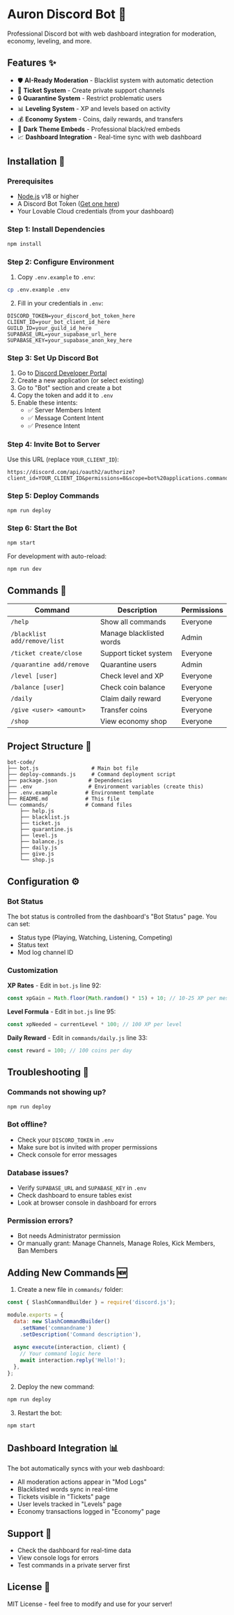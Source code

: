 # Auron Discord Bot 🤖

Professional Discord bot with web dashboard integration for moderation, economy, leveling, and more.

## Features ✨

- 🛡️ **AI-Ready Moderation** - Blacklist system with automatic detection
- 🎫 **Ticket System** - Create private support channels
- 🔒 **Quarantine System** - Restrict problematic users
- 📊 **Leveling System** - XP and levels based on activity
- 💰 **Economy System** - Coins, daily rewards, and transfers
- 🎨 **Dark Theme Embeds** - Professional black/red embeds
- 📈 **Dashboard Integration** - Real-time sync with web dashboard

## Installation 🚀

### Prerequisites

- [Node.js](https://nodejs.org/) v18 or higher
- A Discord Bot Token ([Get one here](https://discord.com/developers/applications))
- Your Lovable Cloud credentials (from your dashboard)

### Step 1: Install Dependencies

```bash
npm install
```

### Step 2: Configure Environment

1. Copy `.env.example` to `.env`:
```bash
cp .env.example .env
```

2. Fill in your credentials in `.env`:
```env
DISCORD_TOKEN=your_discord_bot_token_here
CLIENT_ID=your_bot_client_id_here
GUILD_ID=your_guild_id_here
SUPABASE_URL=your_supabase_url_here
SUPABASE_KEY=your_supabase_anon_key_here
```

### Step 3: Set Up Discord Bot

1. Go to [Discord Developer Portal](https://discord.com/developers/applications)
2. Create a new application (or select existing)
3. Go to "Bot" section and create a bot
4. Copy the token and add it to `.env`
5. Enable these intents:
   - ✅ Server Members Intent
   - ✅ Message Content Intent
   - ✅ Presence Intent

### Step 4: Invite Bot to Server

Use this URL (replace `YOUR_CLIENT_ID`):
```
https://discord.com/api/oauth2/authorize?client_id=YOUR_CLIENT_ID&permissions=8&scope=bot%20applications.commands
```

### Step 5: Deploy Commands

```bash
npm run deploy
```

### Step 6: Start the Bot

```bash
npm start
```

For development with auto-reload:
```bash
npm run dev
```

## Commands 📝

| Command | Description | Permissions |
|---------|-------------|-------------|
| `/help` | Show all commands | Everyone |
| `/blacklist add/remove/list` | Manage blacklisted words | Admin |
| `/ticket create/close` | Support ticket system | Everyone |
| `/quarantine add/remove` | Quarantine users | Admin |
| `/level [user]` | Check level and XP | Everyone |
| `/balance [user]` | Check coin balance | Everyone |
| `/daily` | Claim daily reward | Everyone |
| `/give <user> <amount>` | Transfer coins | Everyone |
| `/shop` | View economy shop | Everyone |

## Project Structure 📁

```
bot-code/
├── bot.js                 # Main bot file
├── deploy-commands.js     # Command deployment script
├── package.json          # Dependencies
├── .env                  # Environment variables (create this)
├── .env.example         # Environment template
├── README.md            # This file
└── commands/            # Command files
    ├── help.js
    ├── blacklist.js
    ├── ticket.js
    ├── quarantine.js
    ├── level.js
    ├── balance.js
    ├── daily.js
    ├── give.js
    └── shop.js
```

## Configuration ⚙️

### Bot Status

The bot status is controlled from the dashboard's "Bot Status" page. You can set:
- Status type (Playing, Watching, Listening, Competing)
- Status text
- Mod log channel ID

### Customization

**XP Rates** - Edit in `bot.js` line 92:
```javascript
const xpGain = Math.floor(Math.random() * 15) + 10; // 10-25 XP per message
```

**Level Formula** - Edit in `bot.js` line 95:
```javascript
const xpNeeded = currentLevel * 100; // 100 XP per level
```

**Daily Reward** - Edit in `commands/daily.js` line 33:
```javascript
const reward = 100; // 100 coins per day
```

## Troubleshooting 🔧

### Commands not showing up?
```bash
npm run deploy
```

### Bot offline?
- Check your `DISCORD_TOKEN` in `.env`
- Make sure bot is invited with proper permissions
- Check console for error messages

### Database issues?
- Verify `SUPABASE_URL` and `SUPABASE_KEY` in `.env`
- Check dashboard to ensure tables exist
- Look at browser console in dashboard for errors

### Permission errors?
- Bot needs Administrator permission
- Or manually grant: Manage Channels, Manage Roles, Kick Members, Ban Members

## Adding New Commands 🆕

1. Create a new file in `commands/` folder:
```javascript
const { SlashCommandBuilder } = require('discord.js');

module.exports = {
  data: new SlashCommandBuilder()
    .setName('commandname')
    .setDescription('Command description'),
  
  async execute(interaction, client) {
    // Your command logic here
    await interaction.reply('Hello!');
  },
};
```

2. Deploy the new command:
```bash
npm run deploy
```

3. Restart the bot:
```bash
npm start
```

## Dashboard Integration 📊

The bot automatically syncs with your web dashboard:
- All moderation actions appear in "Mod Logs"
- Blacklisted words sync in real-time
- Tickets visible in "Tickets" page
- User levels tracked in "Levels" page
- Economy transactions logged in "Economy" page

## Support 💬

- Check the dashboard for real-time data
- View console logs for errors
- Test commands in a private server first

## License 📄

MIT License - feel free to modify and use for your server!
